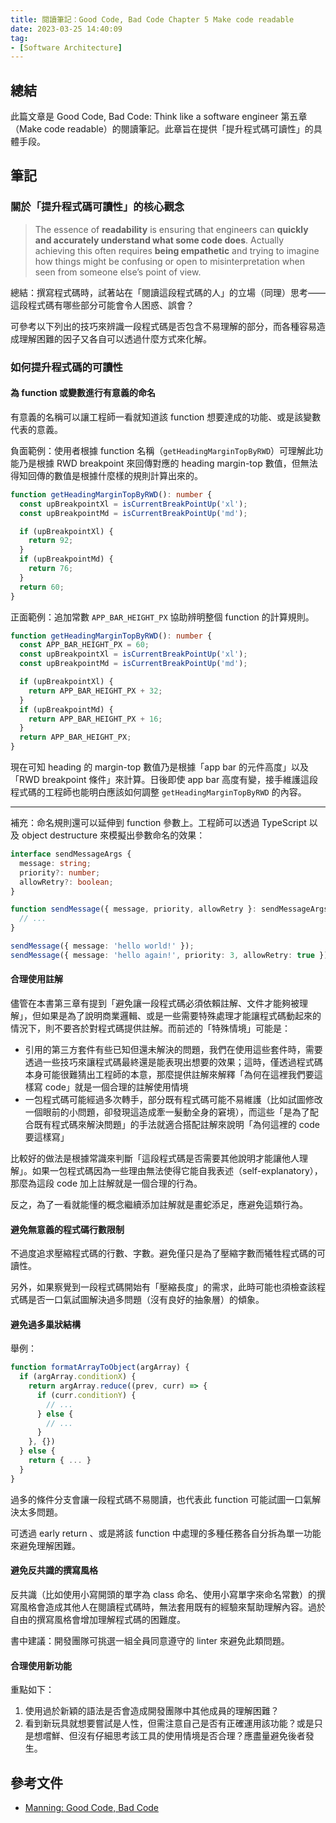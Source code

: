 ```yaml
---
title: 閱讀筆記：Good Code, Bad Code Chapter 5 Make code readable
date: 2023-03-25 14:40:09
tag:
- [Software Architecture]
---
```


## 總結

此篇文章是 Good Code, Bad Code: Think like a software engineer 第五章（Make code readable）的閱讀筆記。此章旨在提供「提升程式碼可讀性」的具體手段。

## 筆記

### 關於「提升程式碼可讀性」的核心觀念

> The essence of **readability** is ensuring that engineers can **quickly and accurately understand what some code does**. Actually achieving this often requires **being empathetic** and trying to imagine how things might be confusing or open to misinterpretation when seen from someone else’s point of view.

總結：撰寫程式碼時，試著站在「閱讀這段程式碼的人」的立場（同理）思考——這段程式碼有哪些部分可能會令人困惑、誤會？

可參考以下列出的技巧來辨識一段程式碼是否包含不易理解的部分，而各種容易造成理解困難的因子又各自可以透過什麼方式來化解。

### 如何提升程式碼的可讀性

#### 為 function 或變數進行有意義的命名

有意義的名稱可以讓工程師一看就知道該 function 想要達成的功能、或是該變數代表的意義。

負面範例：使用者根據 function 名稱（`getHeadingMarginTopByRWD`）可理解此功能乃是根據 RWD breakpoint 來回傳對應的 heading margin-top 數值，但無法得知回傳的數值是根據什麼樣的規則計算出來的。

```ts
function getHeadingMarginTopByRWD(): number {
  const upBreakpointXl = isCurrentBreakPointUp('xl');
  const upBreakpointMd = isCurrentBreakPointUp('md');

  if (upBreakpointXl) {
    return 92;
  }
  if (upBreakpointMd) {
    return 76;
  }
  return 60;
}
```

正面範例：追加常數 `APP_BAR_HEIGHT_PX` 協助辨明整個 function 的計算規則。

```ts
function getHeadingMarginTopByRWD(): number {
  const APP_BAR_HEIGHT_PX = 60;
  const upBreakpointXl = isCurrentBreakPointUp('xl');
  const upBreakpointMd = isCurrentBreakPointUp('md');

  if (upBreakpointXl) {
    return APP_BAR_HEIGHT_PX + 32;
  }
  if (upBreakpointMd) {
    return APP_BAR_HEIGHT_PX + 16;
  }
  return APP_BAR_HEIGHT_PX;
}
```

現在可知 heading 的 margin-top 數值乃是根據「app bar 的元件高度」以及「RWD breakpoint 條件」來計算。日後即使 app bar 高度有變，接手維護這段程式碼的工程師也能明白應該如何調整 `getHeadingMarginTopByRWD` 的內容。

---

補充：命名規則還可以延伸到 function 參數上。工程師可以透過 TypeScript 以及 object destructure 來模擬出參數命名的效果：

```ts
interface sendMessageArgs {
  message: string;
  priority?: number;
  allowRetry?: boolean;
}

function sendMessage({ message, priority, allowRetry }: sendMessageArgs) {
  // ...
}

sendMessage({ message: 'hello world!' });
sendMessage({ message: 'hello again!', priority: 3, allowRetry: true });
```

#### 合理使用註解

儘管在本書第三章有提到「避免讓一段程式碼必須依賴註解、文件才能夠被理解」，但如果是為了說明商業邏輯、或是一些需要特殊處理才能讓程式碼動起來的情況下，則不要吝於對程式碼提供註解。而前述的「特殊情境」可能是：

- 引用的第三方套件有些已知但還未解決的問題，我們在使用這些套件時，需要透過一些技巧來讓程式碼最終還是能表現出想要的效果；這時，僅透過程式碼本身可能很難猜出工程師的本意，那麼提供註解來解釋「為何在這裡我們要這樣寫 code」就是一個合理的註解使用情境
- 一包程式碼可能經過多次轉手，部分既有程式碼可能不易維護（比如試圖修改一個眼前的小問題，卻發現這造成牽一髮動全身的窘境），而這些「是為了配合既有程式碼來解決問題」的手法就適合搭配註解來說明「為何這裡的 code 要這樣寫」

比較好的做法是根據常識來判斷「這段程式碼是否需要其他說明才能讓他人理解」。如果一包程式碼因為一些理由無法使得它能自我表述（self-explanatory），那麼為這段 code 加上註解就是一個合理的行為。

反之，為了一看就能懂的概念繼續添加註解就是畫蛇添足，應避免這類行為。

#### 避免無意義的程式碼行數限制

不過度追求壓縮程式碼的行數、字數。避免僅只是為了壓縮字數而犧牲程式碼的可讀性。

另外，如果察覺到一段程式碼開始有「壓縮長度」的需求，此時可能也須檢查該程式碼是否一口氣試圖解決過多問題（沒有良好的抽象層）的傾象。

#### 避免過多巢狀結構

舉例：

```ts
function formatArrayToObject(argArray) {
  if (argArray.conditionX) {
    return argArray.reduce((prev, curr) => {
      if (curr.conditionY) {
        // ...
      } else {
        // ...
      }
    }, {})
  } else {
    return { ... }
  }
}
```

過多的條件分支會讓一段程式碼不易閱讀，也代表此 function 可能試圖一口氣解決太多問題。

可透過 early return 、或是將該 function 中處理的多種任務各自分拆為單一功能來避免理解困難。

#### 避免反共識的撰寫風格

反共識（比如使用小寫開頭的單字為 class 命名、使用小寫單字來命名常數）的撰寫風格會造成其他人在閱讀程式碼時，無法套用既有的經驗來幫助理解內容。過於自由的撰寫風格會增加理解程式碼的困難度。

書中建議：開發團隊可挑選一組全員同意遵守的 linter 來避免此類問題。

#### 合理使用新功能

重點如下：

1. 使用過於新穎的語法是否會造成開發團隊中其他成員的理解困難？
2. 看到新玩具就想要嘗試是人性，但需注意自己是否有正確運用該功能？或是只是想嚐鮮、但沒有仔細思考該工具的使用情境是否合理？應盡量避免後者發生。

## 參考文件

- [Manning: Good Code, Bad Code](https://www.manning.com/books/good-code-bad-code)
